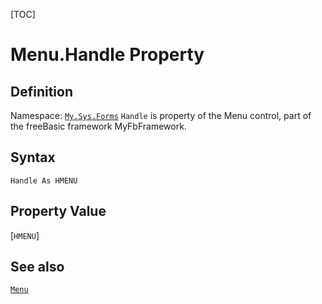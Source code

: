 [TOC]
# Menu.Handle Property

## Definition
Namespace: [`My.Sys.Forms`](My.Sys.Forms.md)
`Handle` is property of the Menu control, part of the freeBasic framework MyFbFramework.
## Syntax
```freeBasic
Handle As HMENU
```
## Property Value
[`HMENU`]
## See also
[`Menu`](Menu.md)
